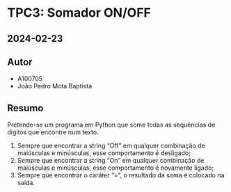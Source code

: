 # TPC3: Somador ON/OFF

## 2024-02-23

## Autor

- A100705
- João Pedro Mota Baptista

## Resumo

Pretende-se um programa em Python que some todas as sequências de dígitos que encontre num texto.

1. Sempre que encontrar a string “Off” em qualquer combinação de maiúsculas e minúsculas, esse comportamento é desligado;
2. Sempre que encontrar a string “On” em qualquer combinação de maiúsculas e minúsculas, esse comportamento é novamente ligado;
3. Sempre que encontrar o caráter “=”, o resultado da soma é colocado na saída.
